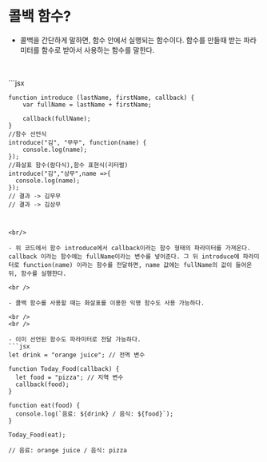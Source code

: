 # 콜백 함수?
- 콜백을 간단하게 말하면, 함수 안에서 실행되는 함수이다. 함수를 만들때 받는 파라미터를 함수로 받아서 사용하는 함수를 말한다.
<br/>
<br/>
  ```jsx
  
    function introduce (lastName, firstName, callback) {
        var fullName = lastName + firstName;
        
        callback(fullName);
    }
    //함수 선언식
    introduce("김", "무무", function(name) {
        console.log(name);
    });
    //화살표 함수(람다식),함수 표현식(리터럴)
    introduce("김","상무",name =>{
      console.log(name);
    });
    // 결과 -> 김무무
    // 결과 -> 김상무
  ```


<br/>

- 위 코드에서 함수 introduce에서 callback이라는 함수 형태의 파라미터를 가져온다. callback 이라는 함수에는 fullName이라는 변수를 넣어준다. 그 뒤 introduce에 파라미터로 function(name) 이라는 함수를 전달하면, name 값에는 fullName의 값이 들어온 뒤, 함수를 실행한다.

<br />

- 콜백 함수를 사용할 때는 화살표를 이용한 익명 함수도 사용 가능하다.

<br />
<br />

- 이미 선언된 함수도 파라미터로 전달 가능하다.
  ```jsx
  let drink = "orange juice"; // 전역 변수

  function Today_Food(callback) {
    let food = "pizza"; // 지역 변수
    callback(food);
  }

  function eat(food) {
    console.log(`음료: ${drink} / 음식: ${food}`);
  }

  Today_Food(eat);
  
  // 음료: orange juice / 음식: pizza
  ```

